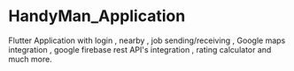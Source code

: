 # HandyMan_Application
Flutter Application with login , nearby , job sending/receiving , Google maps integration , google firebase rest API's integration , rating calculator and much more.
